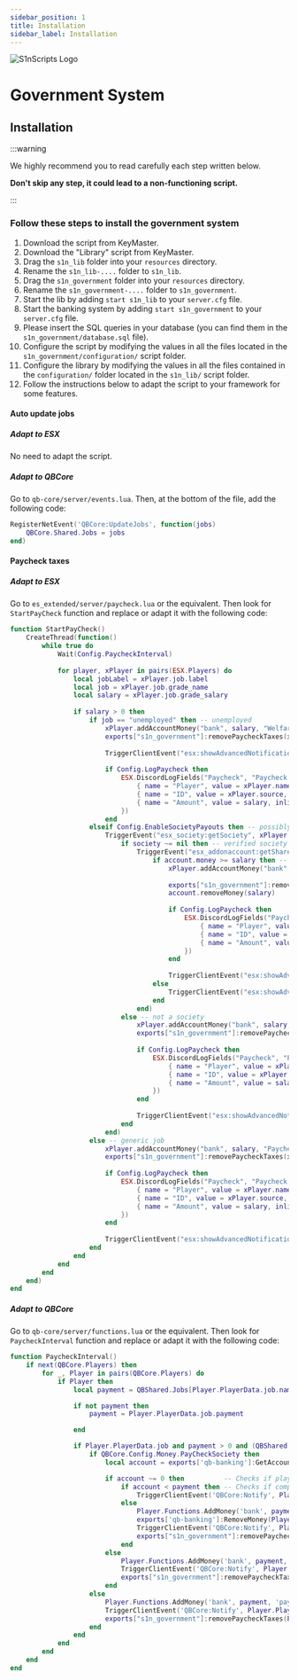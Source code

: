```yaml
---
sidebar_position: 1
title: Installation
sidebar_label: Installation
---
```


![S1nScripts Logo](https://dunb17ur4ymx4.cloudfront.net/packages/images/c51c22495d1d374824fc5ee961248a624a65c47d.jpg)

# Government System
## Installation

:::warning

We highly recommend you to read carefully each step written below.

**Don't skip any step, it could lead to a non-functioning script.**

:::

### Follow these steps to install the government system


1. Download the script from KeyMaster.
2. Download the "Library" script from KeyMaster.
3. Drag the `s1n_lib` folder into your `resources` directory.
4. Rename the `s1n_lib-....` folder to `s1n_lib`.
5. Drag the `s1n_government` folder into your `resources` directory.
6. Rename the `s1n_government-....` folder to `s1n_government`.
7. Start the lib by adding `start s1n_lib` to your `server.cfg` file.
8. Start the banking system by adding `start s1n_government` to your `server.cfg` file.
9. Please insert the SQL queries in your database (you can find them in the `s1n_government/database.sql` file).
10. Configure the script by modifying the values in all the files located in the `s1n_government/configuration/` script folder.
11. Configure the library by modifying the values in all the files contained in the `configuration/` folder located in the `s1n_lib/` script folder.
12. Follow the instructions below to adapt the script to your framework for some features.

#### Auto update jobs

##### Adapt to ESX

No need to adapt the script.

##### Adapt to QBCore

Go to `qb-core/server/events.lua`. 
Then, at the bottom of the file, add the following code:

```lua
RegisterNetEvent('QBCore:UpdateJobs', function(jobs) 
    QBCore.Shared.Jobs = jobs 
end)
```

#### Paycheck taxes 

##### Adapt to ESX

Go to `es_extended/server/paycheck.lua` or the equivalent. Then look for `StartPayCheck` function and replace or adapt it with the following code:

```lua
function StartPayCheck() 
    CreateThread(function() 
        while true do 
            Wait(Config.PaycheckInterval) 
            
            for player, xPlayer in pairs(ESX.Players) do 
                local jobLabel = xPlayer.job.label 
                local job = xPlayer.job.grade_name 
                local salary = xPlayer.job.grade_salary
    
                if salary > 0 then
                    if job == "unemployed" then -- unemployed
                        xPlayer.addAccountMoney("bank", salary, "Welfare Check")
                        exports["s1n_government"]:removePaycheckTaxes(xPlayer.source, salary)
                       
                        TriggerClientEvent("esx:showAdvancedNotification", player, TranslateCap("bank"), TranslateCap("received_paycheck"), TranslateCap("received_help", salary), "CHAR_BANK_MAZE", 9)
                       
                        if Config.LogPaycheck then
                            ESX.DiscordLogFields("Paycheck", "Paycheck - Unemployment Benefits", "green", {
                                { name = "Player", value = xPlayer.name, inline = true },
                                { name = "ID", value = xPlayer.source, inline = true },
                                { name = "Amount", value = salary, inline = true },
                            })
                        end
                    elseif Config.EnableSocietyPayouts then -- possibly a society
                        TriggerEvent("esx_society:getSociety", xPlayer.job.name, function(society)
                            if society ~= nil then -- verified society
                                TriggerEvent("esx_addonaccount:getSharedAccount", society.account, function(account)
                                    if account.money >= salary then -- does the society money to pay its employees?
                                        xPlayer.addAccountMoney("bank", salary, "Paycheck")
                                       
                                        exports["s1n_government"]:removePaycheckTaxes(xPlayer.source, salary)
                                        account.removeMoney(salary)
                                       
                                        if Config.LogPaycheck then
                                            ESX.DiscordLogFields("Paycheck", "Paycheck - " .. jobLabel, "green", {
                                                { name = "Player", value = xPlayer.name, inline = true },
                                                { name = "ID", value = xPlayer.source, inline = true },
                                                { name = "Amount", value = salary, inline = true },
                                            })
                                        end
    
                                        TriggerClientEvent("esx:showAdvancedNotification", player, TranslateCap("bank"), TranslateCap("received_paycheck"), TranslateCap("received_salary", salary), "CHAR_BANK_MAZE", 9)
                                    else
                                        TriggerClientEvent("esx:showAdvancedNotification", player, TranslateCap("bank"), "", TranslateCap("company_nomoney"), "CHAR_BANK_MAZE", 1)
                                    end
                                end)
                            else -- not a society
                                xPlayer.addAccountMoney("bank", salary, "Paycheck")
                                exports["s1n_government"]:removePaycheckTaxes(xPlayer.source, salary)
                               
                                if Config.LogPaycheck then
                                    ESX.DiscordLogFields("Paycheck", "Paycheck - " .. jobLabel, "green", {
                                        { name = "Player", value = xPlayer.name, inline = true },
                                        { name = "ID", value = xPlayer.source, inline = true },
                                        { name = "Amount", value = salary, inline = true },
                                    })
                                end
                             
                                TriggerClientEvent("esx:showAdvancedNotification", player, TranslateCap("bank"), TranslateCap("received_paycheck"), TranslateCap("received_salary", salary), "CHAR_BANK_MAZE", 9)
                            end
                        end)
                    else -- generic job
                        xPlayer.addAccountMoney("bank", salary, "Paycheck")
                        exports["s1n_government"]:removePaycheckTaxes(xPlayer.source, salary)
                       
                        if Config.LogPaycheck then
                            ESX.DiscordLogFields("Paycheck", "Paycheck - Generic", "green", {
                                { name = "Player", value = xPlayer.name, inline = true },
                                { name = "ID", value = xPlayer.source, inline = true },
                                { name = "Amount", value = salary, inline = true },
                            })
                        end
                      
                        TriggerClientEvent("esx:showAdvancedNotification", player, TranslateCap("bank"), TranslateCap("received_paycheck"), TranslateCap("received_salary", salary), "CHAR_BANK_MAZE", 9)
                    end
                end
            end
        end
    end)
end
```

##### Adapt to QBCore

Go to `qb-core/server/functions.lua` or the equivalent. Then look for `PaycheckInterval` function and replace or adapt it with the following code:

```lua
function PaycheckInterval()
    if next(QBCore.Players) then
        for _, Player in pairs(QBCore.Players) do
            if Player then
                local payment = QBShared.Jobs[Player.PlayerData.job.name]['grades'][tostring(Player.PlayerData.job.grade.level)].payment

                if not payment then
                    payment = Player.PlayerData.job.payment

                end

                if Player.PlayerData.job and payment > 0 and (QBShared.Jobs[Player.PlayerData.job.name].offDutyPay or Player.PlayerData.job.onduty) then
                    if QBCore.Config.Money.PayCheckSociety then
                        local account = exports['qb-banking']:GetAccountBalance(Player.PlayerData.job.name)

                        if account ~= 0 then          -- Checks if player is employed by a society
                            if account < payment then -- Checks if company has enough money to pay society
                                TriggerClientEvent('QBCore:Notify', Player.PlayerData.source, Lang:t('error.company_too_poor'), 'error')
                            else
                                Player.Functions.AddMoney('bank', payment, 'paycheck')
                                exports['qb-banking']:RemoveMoney(Player.PlayerData.job.name, payment, 'Employee Paycheck')
                                TriggerClientEvent('QBCore:Notify', Player.PlayerData.source, Lang:t('info.received_paycheck', { value = payment }))
                                exports["s1n_government"]:removePaycheckTaxes(Player.PlayerData.source, payment)
                            end
                        else
                            Player.Functions.AddMoney('bank', payment, 'paycheck')
                            TriggerClientEvent('QBCore:Notify', Player.PlayerData.source, Lang:t('info.received_paycheck', { value = payment }))
                            exports["s1n_government"]:removePaycheckTaxes(Player.PlayerData.source, payment)
                        end
                    else
                        Player.Functions.AddMoney('bank', payment, 'paycheck')
                        TriggerClientEvent('QBCore:Notify', Player.PlayerData.source, Lang:t('info.received_paycheck', { value = payment }))
                        exports["s1n_government"]:removePaycheckTaxes(Player.PlayerData.source, payment)
                    end
                end
            end
        end
    end
end
```